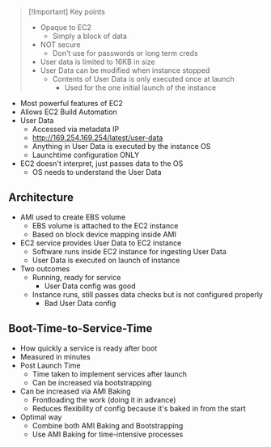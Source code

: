 >[!Important] Key points
> - Opaque to EC2
> 	- Simply a block of data
> - NOT secure
> 	- Don't use for passwords or long term creds
> - User data is limited to 16KB in size
> - User Data can be modified when instance stopped
> 	- Contents of User Data is only executed once at launch
> 		- Used for the one initial launch of the instance

- Most powerful features of EC2
- Allows EC2 Build Automation
- User Data
	- Accessed via metadata IP
	- http://169.254.169.254/latest/user-data
	- Anything in User Data is executed by the instance OS
	- Launchtime configuration ONLY
- EC2 doesn't interpret, just passes data to the OS
	- OS needs to understand the User Data

## Architecture

- AMI used to create EBS volume
	- EBS volume is attached to the EC2 instance
	- Based on block device mapping inside AMI
- EC2 service provides User Data to EC2 instance
	- Software runs inside EC2 instance for ingesting User Data
	- User Data is executed on launch of instance
- Two outcomes
	- Running, ready for service
		- User Data config was good
	- Instance runs, still passes data checks but is not configured properly
		- Bad User Data config

## Boot-Time-to-Service-Time

- How quickly a service is ready after boot
- Measured in minutes
- Post Launch Time
	- Time taken to implement services after launch
	- Can be increased via bootstrapping
- Can be increased via AMI Baking
	- Frontloading the work (doing it in advance)
	- Reduces flexibility of config because it's baked in from the start
- Optimal way
	- Combine both AMI Baking and Bootstrapping
	- Use AMI Baking for time-intensive processes